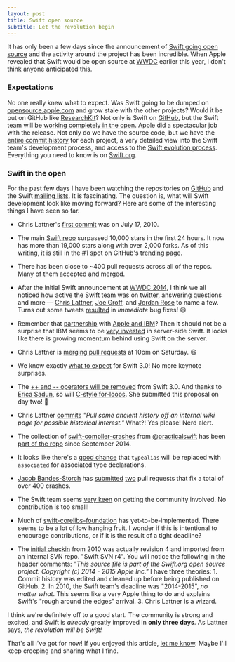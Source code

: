 ```yaml
---
layout: post
title: Swift open source
subtitle: Let the revolution begin
---
```


It has only been a few days since the announcement of [Swift going open source](https://developer.apple.com/swift/blog/?id=34) and the activity around the project has been incredible. When Apple revealed that Swift would be open source at [WWDC](https://developer.apple.com/wwdc/) earlier this year, I don't think anyone anticipated this.

<!--excerpt-->

### Expectations

No one really knew what to expect. Was Swift going to be dumped on [opensource.apple.com](http://www.opensource.apple.com) and grow stale with the other projects? Would it be put on GitHub like [ResearchKit](https://github.com/ResearchKit)? Not only is Swift on [GitHub](https://github.com/apple/), but the Swift team will be [working completely in the open](http://arstechnica.com/apple/2015/12/craig-federighi-talks-open-source-swift-and-whats-coming-in-version-3-0/). Apple did a spectacular job with the release. Not only do we have the source code, but we have the [entire commit history](https://github.com/apple/swift/commits/master) for each project, a very detailed view into the Swift team's development process, and access to the [Swift evolution process](https://github.com/apple/swift-evolution). Everything you need to know is on [Swift.org](http://swift.org).

### Swift in the open

For the past few days I have been watching the repositories on [GitHub](https://github.com/apple/) and the Swift [mailing lists](https://swift.org/community/#mailing-lists). It is fascinating. The question is, what will Swift development look like moving forward? Here are some of the interesting things I have seen so far.

- Chris Lattner's [first commit](https://github.com/apple/swift/commit/18844bc65229786b96b89a9fc7739c0fc897905e) was on July 17, 2010.

- The main [Swift repo](https://github.com/apple/swift) surpassed 10,000 stars in the first 24 hours. It now has more than 19,000 stars along with over 2,000 forks. As of this writing, it is still in the #1 spot on GitHub's [trending](https://github.com/trending) page.

- There has been close to ~400 pull requests across all of the repos. Many of them accepted and merged.

- After the initial Swift announcement at [WWDC 2014](https://developer.apple.com/videos/play/wwdc2014-402/), I think we all noticed how active the Swift team was on twitter, answering questions and more &mdash; [Chris Lattner](https://twitter.com/clattner_llvm), [Joe Groff](https://twitter.com/jckarter), and [Jordan Rose](https://twitter.com/UINT_MIN) to name a few. Turns out some tweets [resulted](https://github.com/apple/swift/commit/666646fee95bc75ca81e1dc5131989d56bfb0742) in *immediate* bug fixes! 😄

- Remember that [partnership](https://www.apple.com/pr/library/2014/07/15Apple-and-IBM-Forge-Global-Partnership-to-Transform-Enterprise-Mobility.html) with [Apple and IBM](http://www.apple.com/business/mobile-enterprise-apps/)? Then it should not be a surprise that IBM seems to be [very invested](https://developer.ibm.com/swift/2015/12/03/introducing-the-ibm-swift-sandbox/) in server-side Swift. It looks like there is growing momentum behind using Swift on the server.

- Chris Lattner is [merging pull requests](https://github.com/apple/swift/pull/166) at 10pm on Saturday. 😆

- We know exactly [what to expect](https://github.com/apple/swift-evolution) for Swift 3.0! No more keynote surprises.

- The [++ and -- operators will be removed](https://github.com/apple/swift-evolution/blob/master/proposals/0004-remove-pre-post-inc-decrement.md) from Swift 3.0. And thanks to [Erica Sadun](https://twitter.com/ericasadun), so will [C-style for-loops](https://github.com/apple/swift-evolution/blob/master/proposals/0007-remove-c-style-for-loops.md). She submitted this proposal on day two! 👏

- Chris Lattner [commits](https://github.com/apple/swift/commit/22c3aa0588d2df1a207dcbad85946bab7976894c) *"Pull some ancient history off an internal wiki page for possible historical interest."* What?! Yes please! Nerd alert.

- The collection of [swift-compiler-crashes](https://github.com/practicalswift/swift-compiler-crashes) from [@practicalswift](https://twitter.com/practicalswift) has been [part of the repo](https://github.com/apple/swift/commit/e5ca8be1a090335d401cd1d7dfcf9b2104674d5b) since September 2014.

- It looks like there's a [good chance](https://github.com/apple/swift-evolution/pull/33/files) that `typealias` will be replaced with `associated` for associated type declarations.

- [Jacob Bandes-Storch](https://twitter.com/jtbandes) has [submitted](https://github.com/apple/swift/pull/253) [two](https://github.com/apple/swift/pull/272) pull requests that fix a total of over 400 crashes.

- The Swift team seems [very keen](https://twitter.com/clattner_llvm/status/673162286127714304) on getting the community involved. No contribution is too small!

- Much of [swift-corelibs-foundation](https://github.com/apple/swift-corelibs-foundation) has yet-to-be-implemented. There seems to be a lot of low hanging fruit. I wonder if this is intentional to encourage contributions, or if it is the result of a tight deadline?

- The [initial checkin](https://github.com/apple/swift/commit/afc81c1855bf711315b8e5de02db138d3d487eeb) from 2010 was actually revision 4 and imported from an internal SVN repo. "Swift SVN r4". You will notice the following in the header comments: *"This source file is part of the Swift.org open source project. Copyright (c) 2014 - 2015 Apple Inc."* I have three theories:
      1. Commit history was edited and cleaned up before being published on GitHub.
      2. In 2010, the Swift team's deadline was "2014-2015", *no matter what*. This seems like a very Apple thing to do and explains Swift's "rough around the edges" arrival.
      3. Chris Lattner is a wizard.

I think we're definitely off to a good start. The community is strong and excited, and Swift is *already* greatly improved in **only three days**. As Lattner says, *the revolution will be Swift!*

That's all I've got for now! If you enjoyed this article, [let me know](https://twitter.com/jesse_squires). Maybe I'll keep creeping and sharing what I find.
